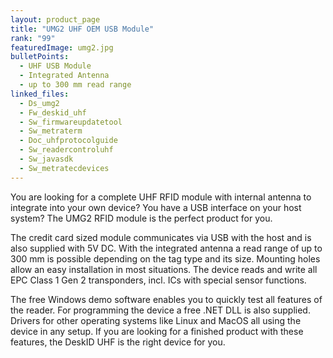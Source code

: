 ```yaml
---
layout: product_page
title: "UMG2 UHF OEM USB Module"
rank: "99"
featuredImage: umg2.jpg
bulletPoints:
  - UHF USB Module
  - Integrated Antenna
  - up to 300 mm read range
linked_files:
  - Ds_umg2
  - Fw_deskid_uhf
  - Sw_firmwareupdatetool
  - Sw_metraterm
  - Doc_uhfprotocolguide
  - Sw_readercontroluhf
  - Sw_javasdk
  - Sw_metratecdevices
---
```

You are looking for a complete UHF RFID module with internal antenna to integrate into your own device? You have a USB interface on your host system? The UMG2 RFID module is the perfect product for you.

The credit card sized module communicates via USB with the host and is also supplied with 5V DC. With the integrated antenna a read range of up to 300 mm is possible depending on the tag type and its size. Mounting holes allow an easy installation in most situations. The device reads and write all EPC Class 1 Gen 2 transponders, incl. ICs with special sensor functions.

The free Windows demo software enables you to quickly test all features of the reader. For programming the device a free .NET DLL is also supplied. Drivers for other operating systems like Linux and MacOS all using the device in any setup. If you are looking for a finished product with these features, the DeskID UHF is the right device for you.

